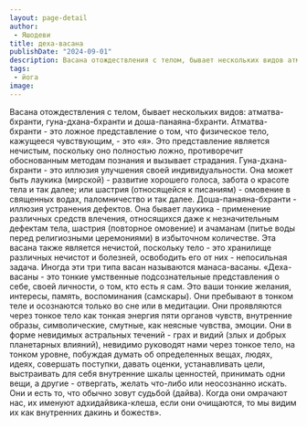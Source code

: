 ```yaml
---
layout: page-detail
author:
 - Яшодеви
title: деха-васана
publishDate: "2024-09-01"
description: Васана отождествления с телом, бывает нескольких видов атматва-бхранти, гуна-дхана-бхранти и доша-панаяна-бхранти.
tags:
 - йога
image: 
---
```


Васана отождествления с телом, бывает нескольких видов: атматва-бхранти, гуна-дхана-бхранти и доша-панаяна-бхранти.
Атматва-бхранти - это ложное представление о том, что физическое тело, кажущееся чувствующим, - это «я». Это представление является нечистым, поскольку оно полностью ложно, противоречит обоснованным методам познания и вызывает страдания.
Гуна-дхана-бхранти - это иллюзия улучшения своей индивидуальности. Она может быть лаукика (мирской) - развитие хорошего голоса, забота о красоте тела и так далее; или шастрия (относящейся к писаниям) - омовение в священных водах, паломничество и так далее.
Доша-панаяна-бхранти - иллюзия устранения дефектов. Она бывает лаукика - применение различных средств влечения, относящихся даже к незначительным дефектам тела, шастрия (повторное омовение) и ачаманам (питье воды перед религиозными церемониями) в избыточном количестве. Эта васана также является нечистой, поскольку тело - это хранилище различных нечистот и болезней, освободить его от них - непосильная задача. Иногда эти три типа васан называются манаса-васаны.
 «Деха-васаны - это тонкие умственные подсознательные представления о себе, своей личности, о том, кто есть я сам. Это ваши тонкие желания, интересы, память, воспоминания (самскары). Они пребывают в тонком теле и осознаются только во сне или в медитации. Они проявляются через тонкое тело как тонкая энергия пяти органов чувств, внутренние образы, символические, смутные, как неясные чувства, эмоции. Они в форме невидимых астральных течений - грах и видий (злых и добрых планетарных влияний), невидимо руководят нами через тонкое тело, на тонком уровне, побуждая думать об определенных вещах, людях, идеях, совершать поступки, давать оценки, устанавливать цели, выстраивать для себя внутренние шкалы ценностей, принимать одни вещи, а другие - отвергать, желать что-либо или неосознанно искать. Они и есть то, что обычно зовут судьбой (дайва). Когда они омрачают нас, их именуют адхидайвика-клеша, если они очищаются, то мы видим их как внутренних дакинь и божеств».

